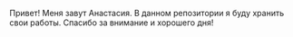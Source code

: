 Привет! 
Меня завут Анастасия. 
В данном репозитории я буду хранить свои работы.
Спасибо за внимание и хорошего дня!
